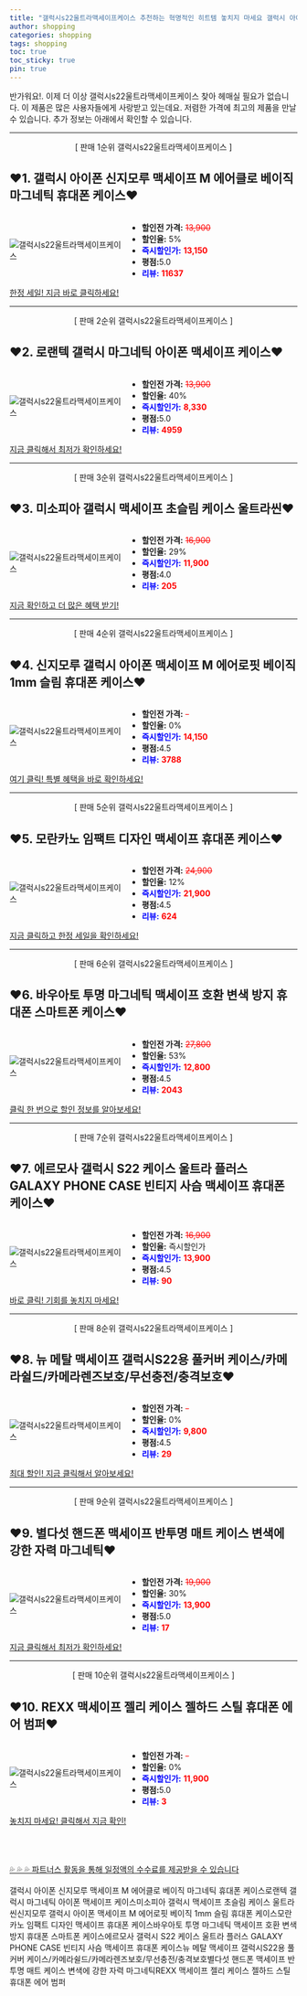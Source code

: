 ```yaml
---
title: "갤럭시s22울트라맥세이프케이스 추천하는 혁명적인 히트템 놓치지 마세요 갤럭시 아이폰 신지모루 맥세이프 M"
author: shopping
categories: shopping
tags: shopping
toc: true
toc_sticky: true
pin: true
---
```

반가워요!. 이제 더 이상 갤럭시s22울트라맥세이프케이스 찾아 헤매실 필요가 없습니다. 이 제품은 많은 사용자들에게 사랑받고 있는데요. 저렴한 가격에 최고의 제품을 만날 수 있습니다. 추가 정보는 아래에서 확인할 수 있습니다.

---
<p class="toplist" style="margin: 0 auto; display: block; width: fit-content;">[ 판매 1순위 갤럭시s22울트라맥세이프케이스 ]</p>

<h2><strong>❤️1. 갤럭시 아이폰 신지모루 맥세이프 M 에어클로 베이직 마그네틱 휴대폰 케이스❤️</strong></h2>

<div style="display: flex; align-items: center;">
    <div style="flex: 0.4;">
        <img src="https://thumbnail10.coupangcdn.com/thumbnails/remote/230x230ex/image/rs_quotation_api/ieeolted/0a73c4b23497451db6be9c222590e401.jpg" alt="갤럭시s22울트라맥세이프케이스" style="max-width: 100%;">
    </div>
    <div style="flex: 0.6; margin-left: 10px;">
        <ul>
            <li><strong>할인전 가격:</strong> <del style="color: red;">13,900</del></li>
            <li><strong>할인율:</strong> 5%</li>
            <li><span style='color:blue'><strong>즉시할인가:</strong></span> <span style='color:red'><strong>13,150</strong></span></li>
            <li><strong>평점:</strong>5.0</li>
            <li><span style='color:blue'><strong>리뷰:</strong></span> <span style='color:red'><strong>11637</strong></span></li>
        </ul>
    </div>
</div>
<div class="center">
    <a href="https://William4Davisa.github.io?lptag=AF9450613&subid=githubio&pageKey=6717918150&traceid=V0-153&itemId=15617540665&vendorItemId=82835358809" class="myButton">
        한정 세일! 지금 바로 클릭하세요!
    </a>
</div>


---
<p class="toplist" style="margin: 0 auto; display: block; width: fit-content;">[ 판매 2순위 갤럭시s22울트라맥세이프케이스 ]</p>

<h2><strong>❤️2. 로랜텍 갤럭시 마그네틱 아이폰 맥세이프 케이스❤️</strong></h2>

<div style="display: flex; align-items: center;">
    <div style="flex: 0.4;">
        <img src="https://thumbnail10.coupangcdn.com/thumbnails/remote/230x230ex/image/retail/images/2023/07/11/10/3/f1e988b4-f6c0-4e98-bd98-f4413d3b37b9.jpg" alt="갤럭시s22울트라맥세이프케이스" style="max-width: 100%;">
    </div>
    <div style="flex: 0.6; margin-left: 10px;">
        <ul>
            <li><strong>할인전 가격:</strong> <del style="color: red;">13,900</del></li>
            <li><strong>할인율:</strong> 40%</li>
            <li><span style='color:blue'><strong>즉시할인가:</strong></span> <span style='color:red'><strong>8,330</strong></span></li>
            <li><strong>평점:</strong>5.0</li>
            <li><span style='color:blue'><strong>리뷰:</strong></span> <span style='color:red'><strong>4959</strong></span></li>
        </ul>
    </div>
</div>
<div class="center">
    <a href="https://William4Davisa.github.io?lptag=AF9450613&subid=githubio&pageKey=6937274314&traceid=V0-153&itemId=17440364077&vendorItemId=86542684963" class="myButton">
        지금 클릭해서 최저가 확인하세요!
    </a>
</div>


---
<p class="toplist" style="margin: 0 auto; display: block; width: fit-content;">[ 판매 3순위 갤럭시s22울트라맥세이프케이스 ]</p>

<h2><strong>❤️3. 미소피아 갤럭시 맥세이프 초슬림 케이스 울트라씬❤️</strong></h2>

<div style="display: flex; align-items: center;">
    <div style="flex: 0.4;">
        <img src="https://thumbnail6.coupangcdn.com/thumbnails/remote/230x230ex/image/vendor_inventory/3cd9/41d93cc3800db892e6ad561d21fe21cc5c554859d0071da82171c56826f1.jpg" alt="갤럭시s22울트라맥세이프케이스" style="max-width: 100%;">
    </div>
    <div style="flex: 0.6; margin-left: 10px;">
        <ul>
            <li><strong>할인전 가격:</strong> <del style="color: red;">16,900</del></li>
            <li><strong>할인율:</strong> 29%</li>
            <li><span style='color:blue'><strong>즉시할인가:</strong></span> <span style='color:red'><strong>11,900</strong></span></li>
            <li><strong>평점:</strong>4.0</li>
            <li><span style='color:blue'><strong>리뷰:</strong></span> <span style='color:red'><strong>205</strong></span></li>
        </ul>
    </div>
</div>
<div class="center">
    <a href="https://William4Davisa.github.io?lptag=AF9450613&subid=githubio&pageKey=7814610615&traceid=V0-153&itemId=21206903346&vendorItemId=88331483582" class="myButton">
        지금 확인하고 더 많은 혜택 받기!
    </a>
</div>


---
<p class="toplist" style="margin: 0 auto; display: block; width: fit-content;">[ 판매 4순위 갤럭시s22울트라맥세이프케이스 ]</p>

<h2><strong>❤️4. 신지모루 갤럭시 아이폰 맥세이프 M 에어로핏 베이직 1mm 슬림 휴대폰 케이스❤️</strong></h2>

<div style="display: flex; align-items: center;">
    <div style="flex: 0.4;">
        <img src="https://thumbnail7.coupangcdn.com/thumbnails/remote/230x230ex/image/retail/images/2023/05/18/14/2/eb8b650f-03a4-428a-bfd6-fb16d6b7f913.jpg" alt="갤럭시s22울트라맥세이프케이스" style="max-width: 100%;">
    </div>
    <div style="flex: 0.6; margin-left: 10px;">
        <ul>
            <li><strong>할인전 가격:</strong> <del style="color: red;">-</del></li>
            <li><strong>할인율:</strong> 0%</li>
            <li><span style='color:blue'><strong>즉시할인가:</strong></span> <span style='color:red'><strong>14,150</strong></span></li>
            <li><strong>평점:</strong>4.5</li>
            <li><span style='color:blue'><strong>리뷰:</strong></span> <span style='color:red'><strong>3788</strong></span></li>
        </ul>
    </div>
</div>
<div class="center">
    <a href="https://William4Davisa.github.io?lptag=AF9450613&subid=githubio&pageKey=6734148066&traceid=V0-153&itemId=18888488162&vendorItemId=86005561431" class="myButton">
        여기 클릭! 특별 혜택을 바로 확인하세요!
    </a>
</div>


---
<p class="toplist" style="margin: 0 auto; display: block; width: fit-content;">[ 판매 5순위 갤럭시s22울트라맥세이프케이스 ]</p>

<h2><strong>❤️5. 모란카노 임팩트 디자인 맥세이프 휴대폰 케이스❤️</strong></h2>

<div style="display: flex; align-items: center;">
    <div style="flex: 0.4;">
        <img src="https://thumbnail7.coupangcdn.com/thumbnails/remote/230x230ex/image/rs_quotation_api/iw8uosjf/2a42a3c9ca3248e5aa5e685cbf631575.jpg" alt="갤럭시s22울트라맥세이프케이스" style="max-width: 100%;">
    </div>
    <div style="flex: 0.6; margin-left: 10px;">
        <ul>
            <li><strong>할인전 가격:</strong> <del style="color: red;">24,900</del></li>
            <li><strong>할인율:</strong> 12%</li>
            <li><span style='color:blue'><strong>즉시할인가:</strong></span> <span style='color:red'><strong>21,900</strong></span></li>
            <li><strong>평점:</strong>4.5</li>
            <li><span style='color:blue'><strong>리뷰:</strong></span> <span style='color:red'><strong>624</strong></span></li>
        </ul>
    </div>
</div>
<div class="center">
    <a href="https://William4Davisa.github.io?lptag=AF9450613&subid=githubio&pageKey=7814665790&traceid=V0-153&itemId=22334394874&vendorItemId=89379671999" class="myButton">
        지금 클릭하고 한정 세일을 확인하세요!
    </a>
</div>


---
<p class="toplist" style="margin: 0 auto; display: block; width: fit-content;">[ 판매 6순위 갤럭시s22울트라맥세이프케이스 ]</p>

<h2><strong>❤️6. 바우아토 투명 마그네틱 맥세이프 호환 변색 방지 휴대폰 스마트폰 케이스❤️</strong></h2>

<div style="display: flex; align-items: center;">
    <div style="flex: 0.4;">
        <img src="https://thumbnail6.coupangcdn.com/thumbnails/remote/230x230ex/image/vendor_inventory/b97a/6c091ef8cdcab1187c42c5984a8ad669b77b03727126b5b04c53f2f974f1.png" alt="갤럭시s22울트라맥세이프케이스" style="max-width: 100%;">
    </div>
    <div style="flex: 0.6; margin-left: 10px;">
        <ul>
            <li><strong>할인전 가격:</strong> <del style="color: red;">27,800</del></li>
            <li><strong>할인율:</strong> 53%</li>
            <li><span style='color:blue'><strong>즉시할인가:</strong></span> <span style='color:red'><strong>12,800</strong></span></li>
            <li><strong>평점:</strong>4.5</li>
            <li><span style='color:blue'><strong>리뷰:</strong></span> <span style='color:red'><strong>2043</strong></span></li>
        </ul>
    </div>
</div>
<div class="center">
    <a href="https://William4Davisa.github.io?lptag=AF9450613&subid=githubio&pageKey=7239856584&traceid=V0-153&itemId=18392605465&vendorItemId=85561880613" class="myButton">
        클릭 한 번으로 할인 정보를 알아보세요!
    </a>
</div>


---
<p class="toplist" style="margin: 0 auto; display: block; width: fit-content;">[ 판매 7순위 갤럭시s22울트라맥세이프케이스 ]</p>

<h2><strong>❤️7. 에르모사 갤럭시 S22 케이스 울트라 플러스 GALAXY PHONE CASE 빈티지 사슴 맥세이프 휴대폰 케이스❤️</strong></h2>

<div style="display: flex; align-items: center;">
    <div style="flex: 0.4;">
        <img src="https://thumbnail9.coupangcdn.com/thumbnails/remote/230x230ex/image/vendor_inventory/95b9/a59a15697ddb0e30e566876d7403cbdfa1b0e37bdd48e3de3a669ce6daa2.jpg" alt="갤럭시s22울트라맥세이프케이스" style="max-width: 100%;">
    </div>
    <div style="flex: 0.6; margin-left: 10px;">
        <ul>
            <li><strong>할인전 가격:</strong> <del style="color: red;">16,900</del></li>
            <li><strong>할인율:</strong> 즉시할인가</li>
            <li><span style='color:blue'><strong>즉시할인가:</strong></span> <span style='color:red'><strong>13,900</strong></span></li>
            <li><strong>평점:</strong>4.5</li>
            <li><span style='color:blue'><strong>리뷰:</strong></span> <span style='color:red'><strong>90</strong></span></li>
        </ul>
    </div>
</div>
<div class="center">
    <a href="https://William4Davisa.github.io?lptag=AF9450613&subid=githubio&pageKey=7945342296&traceid=V0-153&itemId=21903187624&vendorItemId=89059360825" class="myButton">
        바로 클릭! 기회를 놓치지 마세요!
    </a>
</div>


---
<p class="toplist" style="margin: 0 auto; display: block; width: fit-content;">[ 판매 8순위 갤럭시s22울트라맥세이프케이스 ]</p>

<h2><strong>❤️8. 뉴 메탈 맥세이프 갤럭시S22용 풀커버 케이스/카메라쉴드/카메라렌즈보호/무선충전/충격보호❤️</strong></h2>

<div style="display: flex; align-items: center;">
    <div style="flex: 0.4;">
        <img src="https://thumbnail6.coupangcdn.com/thumbnails/remote/230x230ex/image/vendor_inventory/a53a/82092ed17ee26b3dcf1af1c76dec987c27215915aa73d98fcfec2494f9de.png" alt="갤럭시s22울트라맥세이프케이스" style="max-width: 100%;">
    </div>
    <div style="flex: 0.6; margin-left: 10px;">
        <ul>
            <li><strong>할인전 가격:</strong> <del style="color: red;">-</del></li>
            <li><strong>할인율:</strong> 0%</li>
            <li><span style='color:blue'><strong>즉시할인가:</strong></span> <span style='color:red'><strong>9,800</strong></span></li>
            <li><strong>평점:</strong>4.5</li>
            <li><span style='color:blue'><strong>리뷰:</strong></span> <span style='color:red'><strong>29</strong></span></li>
        </ul>
    </div>
</div>
<div class="center">
    <a href="https://William4Davisa.github.io?lptag=AF9450613&subid=githubio&pageKey=7354453397&traceid=V0-153&itemId=19395041489&vendorItemId=86507197681" class="myButton">
        최대 할인! 지금 클릭해서 알아보세요!
    </a>
</div>


---
<p class="toplist" style="margin: 0 auto; display: block; width: fit-content;">[ 판매 9순위 갤럭시s22울트라맥세이프케이스 ]</p>

<h2><strong>❤️9. 별다섯 핸드폰 맥세이프 반투명 매트 케이스 변색에 강한 자력 마그네틱❤️</strong></h2>

<div style="display: flex; align-items: center;">
    <div style="flex: 0.4;">
        <img src="https://thumbnail7.coupangcdn.com/thumbnails/remote/230x230ex/image/vendor_inventory/7bea/70f2cfc89c41b587f7cd81800028eca91178bb8a4efc2f8773288d24b2d9.jpg" alt="갤럭시s22울트라맥세이프케이스" style="max-width: 100%;">
    </div>
    <div style="flex: 0.6; margin-left: 10px;">
        <ul>
            <li><strong>할인전 가격:</strong> <del style="color: red;">19,900</del></li>
            <li><strong>할인율:</strong> 30%</li>
            <li><span style='color:blue'><strong>즉시할인가:</strong></span> <span style='color:red'><strong>13,900</strong></span></li>
            <li><strong>평점:</strong>5.0</li>
            <li><span style='color:blue'><strong>리뷰:</strong></span> <span style='color:red'><strong>17</strong></span></li>
        </ul>
    </div>
</div>
<div class="center">
    <a href="https://William4Davisa.github.io?lptag=AF9450613&subid=githubio&pageKey=7909938180&traceid=V0-153&itemId=21701516773&vendorItemId=89531576340" class="myButton">
        지금 클릭해서 최저가 확인하세요!
    </a>
</div>


---
<p class="toplist" style="margin: 0 auto; display: block; width: fit-content;">[ 판매 10순위 갤럭시s22울트라맥세이프케이스 ]</p>

<h2><strong>❤️10. REXX 맥세이프 젤리 케이스 젤하드 스틸 휴대폰 에어 범퍼❤️</strong></h2>

<div style="display: flex; align-items: center;">
    <div style="flex: 0.4;">
        <img src="https://thumbnail9.coupangcdn.com/thumbnails/remote/230x230ex/image/vendor_inventory/6279/d31a5991b2fd6bc592d7319fe8c5357faede923f17b8c93bce09f46e796a.jpg" alt="갤럭시s22울트라맥세이프케이스" style="max-width: 100%;">
    </div>
    <div style="flex: 0.6; margin-left: 10px;">
        <ul>
            <li><strong>할인전 가격:</strong> <del style="color: red;">-</del></li>
            <li><strong>할인율:</strong> 0%</li>
            <li><span style='color:blue'><strong>즉시할인가:</strong></span> <span style='color:red'><strong>11,900</strong></span></li>
            <li><strong>평점:</strong>5.0</li>
            <li><span style='color:blue'><strong>리뷰:</strong></span> <span style='color:red'><strong>3</strong></span></li>
        </ul>
    </div>
</div>
<div class="center">
    <a href="https://William4Davisa.github.io?lptag=AF9450613&subid=githubio&pageKey=8230644973&traceid=V0-153&itemId=23687630034&vendorItemId=90712792505" class="myButton">
        놓치지 마세요! 클릭해서 지금 확인!
    </a>
</div>

<br><br><br>[💦 💦 💦 파트너스 활동을 통해 일정액의 수수료를 제공받을 수 있습니다](https://link.coupang.com/a/bcpT2c)<br><br>갤럭시 아이폰 신지모루 맥세이프 M 에어클로 베이직 마그네틱 휴대폰 케이스로랜텍 갤럭시 마그네틱 아이폰 맥세이프 케이스미소피아 갤럭시 맥세이프 초슬림 케이스 울트라씬신지모루 갤럭시 아이폰 맥세이프 M 에어로핏 베이직 1mm 슬림 휴대폰 케이스모란카노 임팩트 디자인 맥세이프 휴대폰 케이스바우아토 투명 마그네틱 맥세이프 호환 변색 방지 휴대폰 스마트폰 케이스에르모사 갤럭시 S22 케이스 울트라 플러스 GALAXY PHONE CASE 빈티지 사슴 맥세이프 휴대폰 케이스뉴 메탈 맥세이프 갤럭시S22용 풀커버 케이스/카메라쉴드/카메라렌즈보호/무선충전/충격보호별다섯 핸드폰 맥세이프 반투명 매트 케이스 변색에 강한 자력 마그네틱REXX 맥세이프 젤리 케이스 젤하드 스틸 휴대폰 에어 범퍼